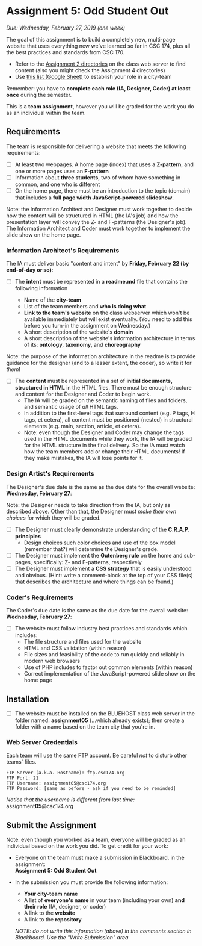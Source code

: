 # Assignment 5: Odd Student Out

*Due: Wednesday, February 27, 2019 (one week)* 

The goal of this assignment is to build a completely new, multi-page website that uses everything new we've learned so far in CSC 174, plus all the best practices and standards from CSC 170.

- Refer to the [Assignment 2 directories](http://csc174.org/assignment02/) on the class web server to find content (also you might check the Assignment 4 directories)
- Use  [this list (Google Sheet)](https://docs.google.com/spreadsheets/d/17nncaY3FWkgq2HEqK6IWAsyNsav34Jo4e-Vj1pwoXEQ/edit#gid=0) to establish your role in a city-team

Remember: you have to **complete each role (IA, Designer, Coder) at least once** during the semester.

This is a **team assignment**, however you will be graded for the work you do as an individual within the team.  

## Requirements

The team is responsible for delivering a website that meets the following requirements:

- [ ] At least two webpages.  A home page (index) that uses a **Z-pattern**, and one or more pages uses an **F-pattern**
- [ ] Information about **three students**, two of whom have something in common, and one who is different
- [ ] On the home page, there must be an introduction to the topic (domain) that includes a **full page width JavaScript-powered slideshow**.

Note: the Information Architect and Designer must work together to decide how the content will be structured in HTML (the IA's job) and how the presentation layer will convey the Z- and F-patterns (the Designer's job).  The Information Architect and Coder must work together to implement the slide show on the home page.

### Information Architect's Requirements

The IA must deliver basic "content and intent" by **Friday, February 22 (by end-of-day or so)**:

- [ ] The **intent** must be represented in a **readme.md** file that contains the following information

  - Name of the **city-team**
  - List of the team members and **who is doing what**
  - **Link to the team's website** on the class webserver which won't be available immediately but will exist eventually. (You need to add this before you turn-in the assignment on Wednesday.)
  - A short description of the website's **domain**
  - A short description of the website's information architecture in terms of its: **ontology**, **taxonomy**, and **choreography**

Note: the purpose of the information architecture in the readme is to provide guidance for the designer (and to a lesser extent, the coder), so write it for *them*!

- [ ] The **content** must be represented in a set of  **initial documents, structured in HTML** in the HTML files.  There must be enough structure and content for the Designer and Coder to begin work.
  - The IA will be graded on the semantic naming of files and folders, and semantic usage of *all* HTML tags.
  - In addition to the first-level tags that surround content (e.g. P tags, H tags, et cetera), all content must be positioned (nested) in structural elements (e.g. main, section, article, et cetera).
  - Note: even though the Designer and Coder may change the tags used in the HTML documents while they work, the IA will be graded for the HTML structure in the final delivery.  So the IA must watch how the team members add or change their HTML documents!  If they make mistakes, the IA will lose points for it. 

### Design Artist's Requirements

The Designer's due date is the same as the due date for the overall website: **Wednesday, February 27**:

Note: the Designer needs to take direction from the IA, but only as described above.  Other than that, the Designer must *make their own choices* for which they will be graded.

- [ ] The Designer must clearly demonstrate understanding of the **C.R.A.P. principles**
  - Design choices such color choices and use of the box model (remember that?) will determine the Designer's grade.
- [ ] The Designer must implement the **Gutenberg rule** on the home and sub-pages, specifically:  Z- and F-patterns, respectively
- [ ] The Designer must implement a **CSS strategy** that is easily understood and obvious.  (Hint: write a comment-block at the top of your CSS file(s) that describes the architecture and where things can be found.)

### Coder's Requirements

The Coder's due date is the same as the due date for the overall website: **Wednesday, February 27**:

- [ ] The website must follow industry best practices and standards which includes:
  - The file structure and files used for the website
  - HTML and CSS validation (within reason)
  - File sizes and feasibility of the code to run quickly and reliably in modern web browsers
  - Use of PHP includes to factor out common elements (within reason)
  - Correct implementation of the JavaScript-powered slide show on the home page

## Installation

- [ ] The website must be installed on the BLUEHOST class web server in the folder named: **assignment05** (…which already exists); then create a folder with a name based on the team city that you're in.  

### Web Server Credentials

Each team will use the same FTP account. Be careful *not* to disturb other teams' files.

```
FTP Server (a.k.a. Hostname): ftp.csc174.org
FTP Port: 21
FTP Username: assignment05@csc174.org
FTP Password: [same as before - ask if you need to be reminded]
```

*Notice that the username is different from last time:* assignment**05**@csc174.org

## Submit the Assignment

Note: even though you worked as a team, everyone will be graded as an individual based on the work you did. To get credit for your work:

- Everyone on the team must make a submission in Blackboard, in the assignment:<br> **Assignment 5: Odd Student Out**

- In the submission you must provide the following information:

  - **Your city-team name**
  - A list of **everyone's name** in your team (including your own) **and their role** (IA, designer, or coder)
  - A link to the **website**
  - A link to the **repository**

  *NOTE: do not write this information (above) in the comments section in Blackboard.  Use the "Write Submission" area*